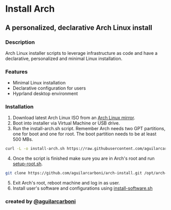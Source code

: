 # Install Arch

## A personalized, declarative Arch Linux install

### Description
Arch Linux installer scripts to leverage infrastructure as code and have a declarative, personalized and minimal Linux installation.

### Features
- Minimal Linux installation
- Declarative configuration for users
- Hyprland desktop environment

### Installation

1. Download latest Arch Linux ISO from an [Arch Linux mirror](https://geo.mirror.pkgbuild.com/iso/latest/).
2. Boot into installer via Virtual Machine or USB drive.
3. Run the install-arch.sh script. Remember Arch needs two GPT partitions, one for boot and one for root. The boot partition needs to be at least 500 MBs.
```bash
curl -L -o install-arch.sh https://raw.githubusercontent.com/aguilarcarboni/arch-install/main/install-arch.sh
```
4. Once the script is finished make sure you are in Arch's root and run [setup-root.sh](/setup-root.sh).
```bash
git clone https://github.com/aguilarcarboni/arch-install.git /opt/arch-install
```
5. Exit Arch's root, reboot machine and log in as user.
6. Install user's software and configurations using [install-software.sh](/install-software.sh)

### created by [@aguilarcarboni](https://github.com/aguilarcarboni/)
